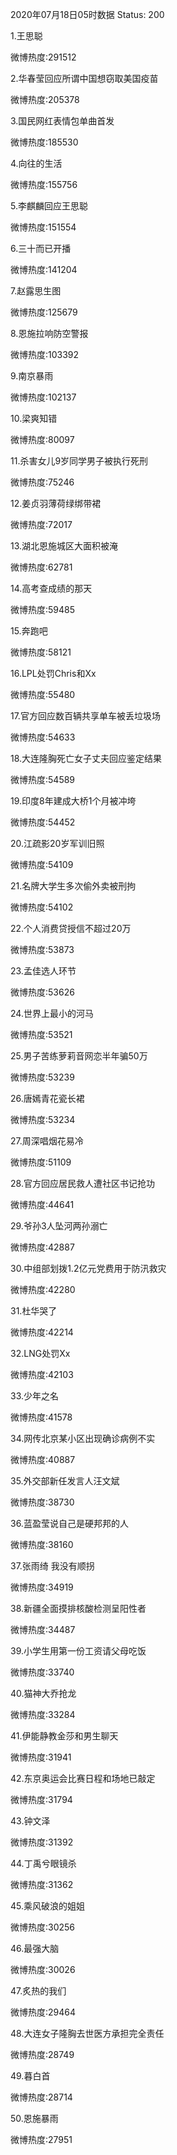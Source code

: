 2020年07月18日05时数据
Status: 200

1.王思聪

微博热度:291512

2.华春莹回应所谓中国想窃取美国疫苗

微博热度:205378

3.国民网红表情包单曲首发

微博热度:185530

4.向往的生活

微博热度:155756

5.李麒麟回应王思聪

微博热度:151554

6.三十而已开播

微博热度:141204

7.赵露思生图

微博热度:125679

8.恩施拉响防空警报

微博热度:103392

9.南京暴雨

微博热度:102137

10.梁爽知错

微博热度:80097

11.杀害女儿9岁同学男子被执行死刑

微博热度:75246

12.姜贞羽薄荷绿绑带裙

微博热度:72017

13.湖北恩施城区大面积被淹

微博热度:62781

14.高考查成绩的那天

微博热度:59485

15.奔跑吧

微博热度:58121

16.LPL处罚Chris和Xx

微博热度:55480

17.官方回应数百辆共享单车被丢垃圾场

微博热度:54633

18.大连隆胸死亡女子丈夫回应鉴定结果

微博热度:54589

19.印度8年建成大桥1个月被冲垮

微博热度:54452

20.江疏影20岁军训旧照

微博热度:54109

21.名牌大学生多次偷外卖被刑拘

微博热度:54102

22.个人消费贷授信不超过20万

微博热度:53873

23.孟佳选人环节

微博热度:53626

24.世界上最小的河马

微博热度:53521

25.男子苦练萝莉音网恋半年骗50万

微博热度:53239

26.唐嫣青花瓷长裙

微博热度:53234

27.周深唱烟花易冷

微博热度:51109

28.官方回应居民救人遭社区书记抢功

微博热度:44641

29.爷孙3人坠河两孙溺亡

微博热度:42887

30.中组部划拨1.2亿元党费用于防汛救灾

微博热度:42280

31.杜华哭了

微博热度:42214

32.LNG处罚Xx

微博热度:42103

33.少年之名

微博热度:41578

34.网传北京某小区出现确诊病例不实

微博热度:40887

35.外交部新任发言人汪文斌

微博热度:38730

36.蓝盈莹说自己是硬邦邦的人

微博热度:38160

37.张雨绮 我没有顺拐

微博热度:34919

38.新疆全面摸排核酸检测呈阳性者

微博热度:34487

39.小学生用第一份工资请父母吃饭

微博热度:33740

40.猫神大乔抢龙

微博热度:33284

41.伊能静教金莎和男生聊天

微博热度:31941

42.东京奥运会比赛日程和场地已敲定

微博热度:31794

43.钟文泽

微博热度:31392

44.丁禹兮眼镜杀

微博热度:31362

45.乘风破浪的姐姐

微博热度:30256

46.最强大脑

微博热度:30026

47.炙热的我们

微博热度:29464

48.大连女子隆胸去世医方承担完全责任

微博热度:28749

49.暮白首

微博热度:28714

50.恩施暴雨

微博热度:27951

